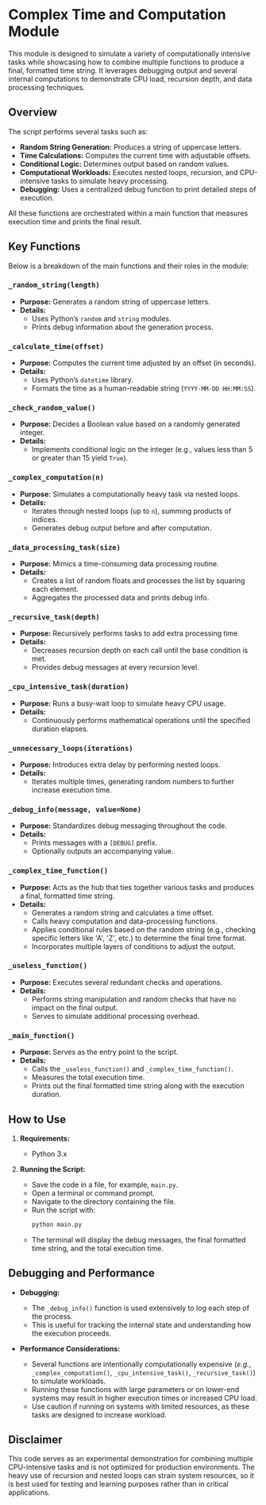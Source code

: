 # Complex Time and Computation Module

This module is designed to simulate a variety of computationally intensive tasks while showcasing how to combine multiple functions to produce a final, formatted time string. It leverages debugging output and several internal computations to demonstrate CPU load, recursion depth, and data processing techniques.

## Overview

The script performs several tasks such as:
- **Random String Generation:** Produces a string of uppercase letters.
- **Time Calculations:** Computes the current time with adjustable offsets.
- **Conditional Logic:** Determines output based on random values.
- **Computational Workloads:** Executes nested loops, recursion, and CPU-intensive tasks to simulate heavy processing.
- **Debugging:** Uses a centralized debug function to print detailed steps of execution.

All these functions are orchestrated within a main function that measures execution time and prints the final result.

## Key Functions

Below is a breakdown of the main functions and their roles in the module:

### `_random_string(length)`
- **Purpose:** Generates a random string of uppercase letters.
- **Details:**  
  - Uses Python’s `random` and `string` modules.
  - Prints debug information about the generation process.
  
### `_calculate_time(offset)`
- **Purpose:** Computes the current time adjusted by an offset (in seconds).
- **Details:**
  - Uses Python’s `datetime` library.
  - Formats the time as a human-readable string (`YYYY-MM-DD HH:MM:SS`).
  
### `_check_random_value()`
- **Purpose:** Decides a Boolean value based on a randomly generated integer.
- **Details:**
  - Implements conditional logic on the integer (e.g., values less than 5 or greater than 15 yield `True`).
  
### `_complex_computation(n)`
- **Purpose:** Simulates a computationally heavy task via nested loops.
- **Details:**
  - Iterates through nested loops (up to `n`), summing products of indices.
  - Generates debug output before and after computation.
  
### `_data_processing_task(size)`
- **Purpose:** Mimics a time-consuming data processing routine.
- **Details:**
  - Creates a list of random floats and processes the list by squaring each element.
  - Aggregates the processed data and prints debug info.
  
### `_recursive_task(depth)`
- **Purpose:** Recursively performs tasks to add extra processing time.
- **Details:**
  - Decreases recursion depth on each call until the base condition is met.
  - Provides debug messages at every recursion level.
  
### `_cpu_intensive_task(duration)`
- **Purpose:** Runs a busy-wait loop to simulate heavy CPU usage.
- **Details:**
  - Continuously performs mathematical operations until the specified duration elapses.
  
### `_unnecessary_loops(iterations)`
- **Purpose:** Introduces extra delay by performing nested loops.
- **Details:**
  - Iterates multiple times, generating random numbers to further increase execution time.
  
### `_debug_info(message, value=None)`
- **Purpose:** Standardizes debug messaging throughout the code.
- **Details:**
  - Prints messages with a `[DEBUG]` prefix.
  - Optionally outputs an accompanying value.
  
### `_complex_time_function()`
- **Purpose:** Acts as the hub that ties together various tasks and produces a final, formatted time string.
- **Details:**
  - Generates a random string and calculates a time offset.
  - Calls heavy computation and data-processing functions.
  - Applies conditional rules based on the random string (e.g., checking specific letters like 'A', 'Z', etc.) to determine the final time format.
  - Incorporates multiple layers of conditions to adjust the output.
  
### `_useless_function()`
- **Purpose:** Executes several redundant checks and operations.
- **Details:**
  - Performs string manipulation and random checks that have no impact on the final output.
  - Serves to simulate additional processing overhead.
  
### `_main_function()`
- **Purpose:** Serves as the entry point to the script.
- **Details:**
  - Calls the `_useless_function()` and `_complex_time_function()`.
  - Measures the total execution time.
  - Prints out the final formatted time string along with the execution duration.
  
## How to Use

1. **Requirements:**
   - Python 3.x

2. **Running the Script:**
   - Save the code in a file, for example, `main.py`.
   - Open a terminal or command prompt.
   - Navigate to the directory containing the file.
   - Run the script with:
     ```bash
     python main.py
     ```
   - The terminal will display the debug messages, the final formatted time string, and the total execution time.

## Debugging and Performance

- **Debugging:**
  - The `_debug_info()` function is used extensively to log each step of the process.
  - This is useful for tracking the internal state and understanding how the execution proceeds.
  
- **Performance Considerations:**
  - Several functions are intentionally computationally expensive (_e.g._, `_complex_computation()`, `_cpu_intensive_task()`, `_recursive_task()`) to simulate workloads.
  - Running these functions with large parameters or on lower-end systems may result in higher execution times or increased CPU load.
  - Use caution if running on systems with limited resources, as these tasks are designed to increase workload.

## Disclaimer

This code serves as an experimental demonstration for combining multiple CPU-intensive tasks and is not optimized for production environments. The heavy use of recursion and nested loops can strain system resources, so it is best used for testing and learning purposes rather than in critical applications.
